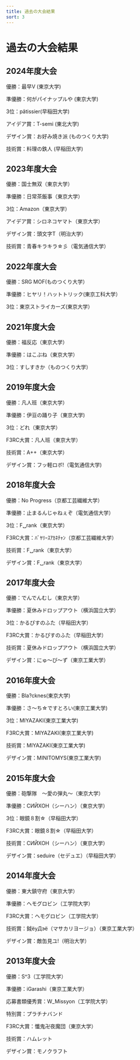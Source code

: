 ```yaml
---
title: 過去の大会結果
sort: 3
---
```


# 過去の大会結果

## 2024年度大会
優勝：最早V (東京大学)

準優勝：何がパイナップルや (東京大学)

3位：pâtissier(早稲田大学)

アイデア賞：T-semi (東北大学)

デザイン賞：お好み焼き派 (ものつくり大学)

技術賞：料理の鉄人 (早稲田大学)

## 2023年度大会
優勝：国士無双（東京大学）

準優勝：日常茶飯事（東京大学）

3位：Amazon（東京大学）

アイデア賞：シロネコヤマト（東京大学）

デザイン賞：頭文字T（明治大学）

技術賞：青春キラキラ☆彡（電気通信大学）

## 2022年度大会
優勝：SRG MOF(ものつくり大学）

準優勝：ヒヤリ！ハットトリック(東京工科大学）

3位：東京ストライカーズ(東京大学）

## 2021年度大会
優勝：福反応（東京大学）

準優勝：はこぶね（東京大学）

3位：すしすきか（ものつくり大学）

## 2019年度大会
優勝：凡人班（東京大学）

準優勝：伊豆の踊り子（東京大学)

3位：どれ（東京大学）

F3RC大賞：凡人班（東京大学）

技術賞：A++（東京大学）

デザイン賞：フッ軽ロボ!（電気通信大学)

## 2018年度大会

優勝：No Progress（京都工芸繊維大学）

準優勝：止まるんじゃねぇぞ（電気通信大学）

3位：F␣rank（東京大学）

F3RC大賞：ﾊﾞﾔﾘｰｽｱｶﾈﾁｬﾝ（京都工芸繊維大学）

技術賞：F␣rank（東京大学）

デザイン賞：F␣rank（東京大学）

## 2017年度大会
優勝：でんでんむし（東京大学）

準優勝：夏休みドロップアウト（横浜国立大学）

3位：かるぴすのふた（早稲田大学）

F3RC大賞：かるぴすのふた（早稲田大学）

技術賞：夏休みドロップアウト（横浜国立大学）

デザイン賞：にゅ～び～ず（東京工業大学）

## 2016年度大会
優勝：Bla?cknes(東京大学)

準優勝：さ～ち☆ですとろい(東京工業大学)

3位：MIYAZAKI(東京工業大学)

F3RC大賞：MIYAZAKI(東京工業大学)

技術賞：MIYAZAKI(東京工業大学)

デザイン賞：MINITOMYS(東京工業大学)

## 2015年度大会
優勝：砲撃隊　～愛の弾丸～（東京大学）

準優勝：CИЙXOH（シーハン）（東京大学）

3位：眼鏡８割☆（早稲田大学）

F3RC大賞：眼鏡８割☆（早稲田大学）

技術賞：CИЙXOH（シーハン）（東京大学）

デザイン賞：seduire（セデュエ）（早稲田大学）

## 2014年度大会
優勝：東大鎮守府（東京大学）

準優勝：ヘモグロビン（工学院大学）

F3RC大賞：ヘモグロビン（工学院大学）

技術賞：鉞ёyДэё（マサカリヨージョ）（東京工業大学）

デザイン賞：敵缶見ユ!（明治大学）

## 2013年度大会
優勝：S^3（工学院大学）

準優勝：iGarashi（東京工業大学）

応募書類優秀賞：W_Missyon（工学院大学）

特別賞：プラチナバンド

F3RC大賞：懺鬼卍夜魔団（東京大学）

技術賞：ハムレット

デザイン賞：モノクラフト
